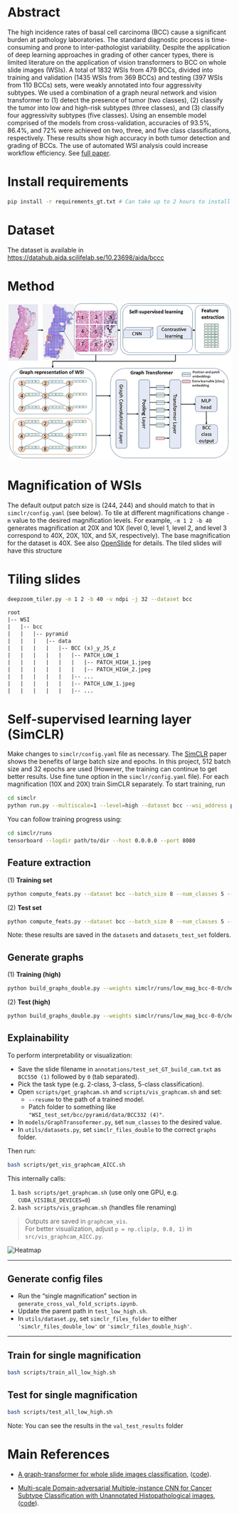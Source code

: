 # Abstract
The high incidence rates of basal cell carcinoma (BCC) cause a significant burden at pathology laboratories. The standard diagnostic process is time-consuming and prone to inter-pathologist variability. Despite the application of deep learning approaches in grading of other cancer types, there is limited literature on the application of vision transformers to BCC on whole slide images (WSIs). A total of 1832 WSIs from 479 BCCs, divided into training and validation (1435 WSIs from 369 BCCs) and testing (397 WSIs from 110 BCCs) sets, were weakly annotated into four aggressivity subtypes. We used a combination of a graph neural network and vision transformer to (1) detect the presence of tumor (two classes), (2) classify the tumor into low and high-risk subtypes (three classes), and (3) classify four aggressivity subtypes (five classes). Using an ensemble model comprised of the models from cross-validation, accuracies of 93.5%, 86.4%, and 72% were achieved on two, three, and five class classifications, respectively. These results show high accuracy in both tumor detection and grading of BCCs. The use of automated WSI analysis could increase workflow efficiency. See [full paper](https://www.nature.com/articles/s41598-023-33863-z).



# Install requirements
```bash
pip install -r requirements_gt.txt # Can take up to 2 hours to install
```

# Dataset
The dataset is available in https://datahub.aida.scilifelab.se/10.23698/aida/bccc
 
# Method
  ![GT method](figures/architecture.png)

# Magnification of WSIs
The default output patch size is (244, 244) and should match to that in `simclr/config.yaml` (see below). To tile at different magnifications change `-m` value to the desired magnification levels. For example, `-m 1 2 -b 40` generates magnification at 20X and 10X (level 0, level 1, level 2, and level 3 correspond to 40X, 20X, 10X, and 5X, respectively). The base magnification for the dataset is 40X. See also [OpenSlide](https://openslide.org/api/python/) for details. The tiled slides will have this structure

# Tiling slides
```bash
deepzoom_tiler.py -m 1 2 -b 40 -v ndpi -j 32 --dataset bcc
```
```
root
|-- WSI
|   |-- bcc
|   |   |-- pyramid
|   |   |   |-- data
|   |   |   |   |-- BCC (x)_y_JS_z
|   |   |   |   |   |-- PATCH_LOW_1
|   |   |   |   |   |   |-- PATCH_HIGH_1.jpeg
|   |   |   |   |   |   |-- PATCH_HIGH_2.jpeg
|   |   |   |   |   |-- ...
|   |   |   |   |   |-- PATCH_LOW_1.jpeg
|   |   |   |   |   |-- ...
```


# Self-supervised learning layer (SimCLR) 
Make changes to `simclr/config.yaml` file as necessary. The [SimCLR](https://arxiv.org/pdf/2002.05709.pdf) paper shows the benefits of large batch size and epochs. In this project, 512 batch size and 32 epochs are used (However, the training can continue to get better results. Use fine tune option in the `simclr/config.yaml` file). For each magnification (10X and 20X) train SimCLR separately. To start training, run

```bash
cd simclr
python run.py --multiscale=1 --level=high --dataset bcc --wsi_address path/to/data/
```

You can follow training progress using:

```bash
cd simclr/runs
tensorboard --logdir path/to/dir --host 0.0.0.0 --port 8080  
```

## Feature extraction

(1) **Training set**  
```bash
python compute_feats.py --dataset bcc --batch_size 8 --num_classes 5 --magnification high --weights_high simclr/runs/high_mag
```

(2) **Test set**  

```bash
python compute_feats.py --dataset bcc --batch_size 8 --num_classes 5 --magnification high --weights_high simclr/runs/high_mag --holdout_set True
```

Note: these results are saved in the `datasets` and `datasets_test_set` folders.


## Generate graphs
(1) **Training (high)**  
```bash
python build_graphs_double.py --weights simclr/runs/low_mag_bcc-0-0/checkpoints/model.pth --dataset "WSI/bcc/pyramid/data/*" --output "../graphs" --num_classes 5 --separate_feat 'high'
```

(2) **Test (high)**  
```bash
python build_graphs_double.py --weights simclr/runs/low_mag_bcc-0-0/checkpoints/model.pth --dataset "WSI/bcc/pyramid/data/*/" --output "../graphs" --num_classes 5 --holdout_set True --separate_feat 'high'
```


## Explainability

To perform interpretability or visualization:

- Save the slide filename in `annotations/test_set_GT_build_cam.txt` as `BCC550 (1)` followed by `0` (tab separated).  
- Pick the task type (e.g. 2-class, 3-class, 5-class classification).  
- Open `scripts/get_graphcam.sh` and `scripts/vis_graphcam.sh` and set:  
  - `--resume` to the path of a trained model.  
  - Patch folder to something like `"WSI_test_set/bcc/pyramid/data/BCC332 (4)"`.  
- In `models/GraphTransofermer.py`, set `num_classes` to the desired value.  
- In `utils/datasets.py`, set `simclr_files_double` to the correct `graphs` folder.  

Then run:

```bash
bash scripts/get_vis_graphcam_AICC.sh
```

This internally calls:  
1. `bash scripts/get_graphcam.sh`   (use only one GPU, e.g. `CUDA_VISIBLE_DEVICES=0`)  
2. `bash scripts/vis_graphcam.sh`   (handles file renaming)  

> Outputs are saved in `graphcam_vis`.  
> For better visualization, adjust `p = np.clip(p, 0.8, 1)` in `src/vis_graphcam_AICC.py`.

![Heatmap](/figures/BCC20_6_1a_bcc_cam_all.png)

---

## Generate config files

- Run the “single magnification” section in `generate_cross_val_fold_scripts.ipynb`.  
- Update the parent path in `test_low_high.sh`.  
- In `utils/dataset.py`, set `simclr_files_folder` to either `'simclr_files_double_low'` or `'simclr_files_double_high'`.

---

## Train for single magnification

```bash
bash scripts/train_all_low_high.sh
```

## Test for single magnification

```bash
bash scripts/test_all_low_high.sh
```

Note: 
You can see the results in the `val_test_results` folder
 
# Main References
- [A graph-transformer for whole slide images classification](https://arxiv.org/pdf/2205.09671.pdf), ([code](https://github.com/vkola-lab/tmi22)).

- [Multi-scale Domain-adversarial Multiple-instance CNN for Cancer Subtype
Classification with Unannotated Histopathological images](https://arxiv.org/pdf/2001.01599.pdf), ([code](https://github.com/binli123/dsmil-wsi)).


